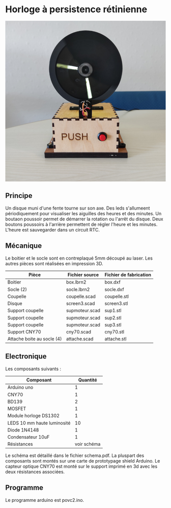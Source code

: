 # Horloge à persistence rétinienne
![alt text](simplepovclocksmall.png)

## Principe
Un disque muni d'une fente tourne sur son axe. Des leds s'allumeent périodiquement pour visualiser les aiguilles des heures et des minutes. Un boutaon poussoir permet de démarrer la rotation ou l'arrêt du disque. Deux boutons poussoirs à l'arrière permettent de régler l'heure et les minutes. L'heure est sauvegarder dans un circuit RTC.

##  Mécanique
Le boitier et le socle sont en contreplaqué 5mm découpé au laser. Les autres pièces sont réalisées en impression 3D.

|Pièce | Fichier source | Fichier de fabrication |
| ---- | -------------- | ---------------------- |
| Boitier | box.lbrn2  | box.dxf                 |
| Socle (2) | socle.lbrn2  | socle.dxf |
 | Coupelle | coupelle.scad | coupelle.stl |
| Disque | screen3.scad | screen3.stl |
|Support coupelle | supmoteur.scad | sup1.stl |
|Support coupelle | supmoteur.scad | sup2.stl |
|Support coupelle | supmoteur.scad | sup3.stl |
| Support CNY70 | cny70.scad | cny70.stl |
| Attache boite au socle (4) | attache.scad | attache.stl |

## Electronique

Les composants suivants :

| Composant | Quantité |
| --------- | -------- |
| Arduino uno | 1 |
| CNY70 | 1 |
| BD139 | 2 |
 | MOSFET | 1 |
 |Module horloge DS1302 | 1 |
 |LEDS 10 mm haute luminosité| 10 |
 | Diode 1N4148 | 1 |
 | Condensateur 10uF | 1|
 | Résistances | voir schéma |

 Le schéma est détaillé dans le fichier schema.pdf. La pluspart des composants sont montés sur une carte de prototypage shield Arduino. Le capteur optique CNY70 est monté sur le support imprimé en 3d avec les deux résistances associées.

 ## Programme
 Le programme arduino est povc2.ino.

